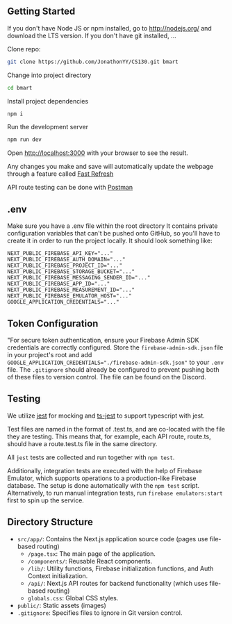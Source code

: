 ## Getting Started

If you don't have Node JS or npm installed, go to http://nodejs.org/ and download the LTS version.
If you don't have git installed, ...

Clone repo:

```bash
git clone https://github.com/JonathonYY/CS130.git bmart
```

Change into project directory

```bash
cd bmart
```

Install project dependencies

```bash
npm i
```

Run the development server

```bash
npm run dev
```

Open [http://localhost:3000](http://localhost:3000) with your browser to see the result.

Any changes you make and save will automatically update the webpage through a feature called [Fast Refresh](https://nextjs.org/docs/architecture/fast-refresh)

API route testing can be done with [Postman](https://www.postman.com)

## .env

Make sure you have a .env file within the root directory
It contains private configuration variables that can't be pushed onto GitHub,
so you'll have to create it in order to run the project locally.
It should look something like:

```
NEXT_PUBLIC_FIREBASE_API_KEY="..."
NEXT_PUBLIC_FIREBASE_AUTH_DOMAIN="..."
NEXT_PUBLIC_FIREBASE_PROJECT_ID="..."
NEXT_PUBLIC_FIREBASE_STORAGE_BUCKET="..."
NEXT_PUBLIC_FIREBASE_MESSAGING_SENDER_ID="..."
NEXT_PUBLIC_FIREBASE_APP_ID="..."
NEXT_PUBLIC_FIREBASE_MEASUREMENT_ID="..."
NEXT_PUBLIC_FIREBASE_EMULATOR_HOST="..."
GOOGLE_APPLICATION_CREDENTIALS="..."
```

## Token Configuration

"For secure token authentication, ensure your Firebase Admin SDK credentials are correctly configured. Store the `firebase-admin-sdk.json` file in your project's root and add `GOOGLE_APPLICATION_CREDENTIALS="./firebase-admin-sdk.json"` to your `.env` file. The `.gitignore` should already be configured to prevent pushing both of these files to version control. The file can be found on the Discord.

## Testing

We utilize [jest](https://jestjs.io/docs/getting-started) for mocking and [ts-jest](https://kulshekhar.github.io/ts-jest/docs/getting-started/installation) to support typescript with jest.

Test files are named in the format of <src>.test.ts, and are co-located with the file they are testing. This means that, for example, each API route, route.ts, should have a route.test.ts file in the same directory.

All `jest` tests are collected and run together with `npm test`.

Additionally, integration tests are executed with the help of Firebase Emulator, which supports operations to a production-like Firebase database. The setup is done automatically with the `npm test` script. Alternatively, to run manual integration tests, run `firebase emulators:start` first to spin up the service.

## Directory Structure

- `src/app/`: Contains the Next.js application source code (pages use file-based routing)
  - `/page.tsx`: The main page of the application.
  - `/components/`: Reusable React components.
  - `/lib/`: Utility functions, Firebase initialization functions, and Auth Context initialization.
  - `/api/`: Next.js API routes for backend functionality (which uses file-based routing)
  - `globals.css`: Global CSS styles.
- `public/`: Static assets (images)
- `.gitignore`: Specifies files to ignore in Git version control.
